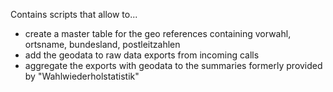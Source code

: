 Contains scripts that allow to...

- create a master table for the geo references containing vorwahl, ortsname, bundesland, postleitzahlen
- add the geodata to raw data exports from incoming calls
- aggregate the exports with geodata to the summaries formerly provided by "Wahlwiederholstatistik"
